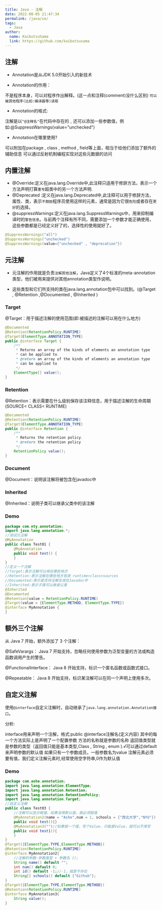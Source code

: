 ```yaml
---
title: Java - 注解
date: 2022-08-05 21:47:34
permalink: /java/se/
tags:
  - Java
author: 
  name: KaibutsuSama
  link: https://github.com/kaibutsusama
---
```


## 注解

- Annotation是从JDK 5.0开始引入的新技术

- Annotation的作用：

不是程序本身，可以对程序作出解释。(这一点和注释(comment)没什么区别)
`可以被其他程序(比如:编译器等)读取`
- Annotation的格式:

注解是以`"@注释名"`在代码中存在的﹐还可以添加一些参数值，例如:@SuppressWarnings(value="unchecked")
- Annotation在哪里使用?

可以附加在package , class , method , field等上面，相当于给他们添加了额外的辅助信息
可以通过反射机制编程实现对这些元数据的访问

## 内置注解

- @Override:定义在java.lang.Override中,此注释只适用于修辞方法，表示一个方法声明打算`重写`超类中的另一个方法声明.
- @Deprecated :定义在java.lang.Deprecated中,此注释可以用于修辞方法，属性、类，表示`不鼓励`程序员使用这样的元素，通常是因为它很`危险`或者存在`更好`的选择。
- @suppressWarnings∶定义在java.lang.SuppressWarnings中，用来抑制编译时的`警告信息`。与前两个注释有所不同，需要添加一个参数才能正确使用，这些参数都是已经定义好了的，选择性的使用就好了。

```java
@SuppressWarnings("all")
@SuppressWarnings("unchecked")
@SuppressWarnings(value={"unchecked" , "deprecation"})
```

## 元注解

- 元注解的作用就是负责`注解其他注解`，Java定义了4个标准的meta-annotation类型，他们被用来提供对其他annotation类型作说明。

- 这些类型和它们所支持的类在java.lang.annotation包中可以找到。(@Target , @Retention ,@Documented , @Inherited )

### Target
@Target：用于描述注解的使用范围(即:被描述的注解可以用在什么地方)
```java
@Documented
@Retention(RetentionPolicy.RUNTIME)
@Target(ElementType.ANNOTATION_TYPE)
public @interface Target {
    /**
     * Returns an array of the kinds of elements an annotation type
     * can be applied to.
     * @return an array of the kinds of elements an annotation type
     * can be applied to
     */
    ElementType[] value();
}
```
### Retention
@Retention：表示需要在什么级别保存该注释信息，用于描述注解的生命周期(SOURCE< CLASS< RUNTIME)
```java
@Documented
@Retention(RetentionPolicy.RUNTIME)
@Target(ElementType.ANNOTATION_TYPE)
public @interface Retention {
    /**
     * Returns the retention policy.
     * @return the retention policy
     */
    RetentionPolicy value();
}
```
### Document
@Document：说明该注解将被包含在javadoc中
### Inherited
@Inherited：说明子类可以继承父类中的该注解

### Demo
```java
package com.nty.annotation;
import java.lang.annotation.*;
//测试元注解
@MyAnnotation
public class Test01 {
    @MyAnnotation
    public void test() {
    }
}
//定义一个注解
//Target:表示注解可以用在哪些地方
//Retention:表示注解在哪些地方有效 runtime>class>sources
//Documented:表示是否将注解生成在Javadoc中
//Inherited:表示子类可以继承父类
@Inherited
@Documented
@Retention(value = RetentionPolicy.RUNTIME)
@Target(value = {ElementType.METHOD, ElementType.TYPE})
@interface MyAnnotation {
}
```

## 额外三个注解

从 Java 7 开始，额外添加了 3 个注解：

@SafeVarargs： Java 7 开始支持，忽略任何使用参数为泛型变量的方法或构造函数调用产生的警告。

@FunctionalInterface： Java 8 开始支持，标识一个匿名函数或函数式接口。

@Repeatable： Java 8 开始支持，标识某注解可以在同一个声明上使用多次。

## 自定义注解

使用`@interface`自定义注解时，自动继承了`java.lang.annotation.Annotation接口`。

分析:

interface用来声明一个注解，格式:public @interface注解名{定义内容}
其中的每一个方法实际上是声明了一个配置参数
方法的名称就是参数的名称
返回值类型就是参数的类型（返回值只能是基本类型,Class , String , enum ).√可以通过default来声明参数的默认值
如果只有一个参数成员，一般参数名为value
注解元素必须要有值，我们定义注解元素时,经常使用空字符串,0作为默认值

### Demo
```java
package com.ashe.annotation;
import java.lang.annotation.ElementType;
import java.lang.annotation.Retention;
import java.lang.annotation.RetentionPolicy;
import java.lang.annotation.Target;
//自定义注解
public class Test03 {
    //注解可以显示赋值，如果没用默认值，就必须赋值
    @MyAnnotation2(name = "Ashe",num = 1, schools = {"西北大学","NYU"})
    public void test(){}
    @MyAnnotation3("")//如果就一个值，写个Value，只能是Value，就可以不用写
    public void test1(){
    }
}
@Target({ElementType.TYPE,ElementType.METHOD})
@Retention(RetentionPolicy.RUNTIME)
@interface MyAnnotation2{
    //注解的参数:参数类型 + 参数名 ();
    String name() default "";
    int num() default 0;
    int id() default -1;//-1，就是不存在
    String[] schools() default {"Github"};
}
@Target({ElementType.TYPE,ElementType.METHOD})
@Retention(RetentionPolicy.RUNTIME)
@interface MyAnnotation3{
    String value();
}
```